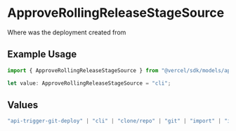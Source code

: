 # ApproveRollingReleaseStageSource

Where was the deployment created from

## Example Usage

```typescript
import { ApproveRollingReleaseStageSource } from "@vercel/sdk/models/approverollingreleasestageop.js";

let value: ApproveRollingReleaseStageSource = "cli";
```

## Values

```typescript
"api-trigger-git-deploy" | "cli" | "clone/repo" | "git" | "import" | "import/repo" | "redeploy" | "v0-web"
```